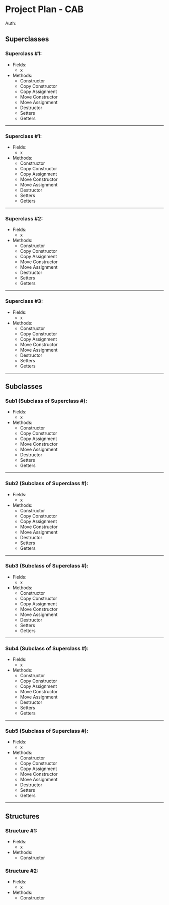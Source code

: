 # Project Plan - CAB
Auth:

## Superclasses
### Superclass #1:
- Fields:
    - x
- Methods:
    - Constructor
    - Copy Constructor
    - Copy Assignment
    - Move Constructor
    - Move Assignment
    - Destructor
    - Setters
    - Getters
<hr>

### Superclass #1:
- Fields:
    - x
- Methods:
    - Constructor
    - Copy Constructor
    - Copy Assignment
    - Move Constructor
    - Move Assignment
    - Destructor
    - Setters
    - Getters
<hr>

### Superclass #2:
- Fields:
    - x
- Methods:
    - Constructor
    - Copy Constructor
    - Copy Assignment
    - Move Constructor
    - Move Assignment
    - Destructor
    - Setters
    - Getters
<hr>

### Superclass #3:
- Fields:
    - x
- Methods:
    - Constructor
    - Copy Constructor
    - Copy Assignment
    - Move Constructor
    - Move Assignment
    - Destructor
    - Setters
    - Getters
<hr>

## Subclasses
### Sub1 (Subclass of Superclass #):
- Fields:
    - x
- Methods:
    - Constructor
    - Copy Constructor
    - Copy Assignment
    - Move Constructor
    - Move Assignment
    - Destructor
    - Setters
    - Getters
<hr>

### Sub2 (Subclass of Superclass #):
- Fields:
    - x
- Methods:
    - Constructor
    - Copy Constructor
    - Copy Assignment
    - Move Constructor
    - Move Assignment
    - Destructor
    - Setters
    - Getters
<hr>

### Sub3 (Subclass of Superclass #):
- Fields:
    - x
- Methods:
    - Constructor
    - Copy Constructor
    - Copy Assignment
    - Move Constructor
    - Move Assignment
    - Destructor
    - Setters
    - Getters
<hr>

### Sub4 (Subclass of Superclass #):
- Fields:
    - x
- Methods:
    - Constructor
    - Copy Constructor
    - Copy Assignment
    - Move Constructor
    - Move Assignment
    - Destructor
    - Setters
    - Getters
<hr>

### Sub5 (Subclass of Superclass #):
- Fields:
    - x
- Methods:
    - Constructor
    - Copy Constructor
    - Copy Assignment
    - Move Constructor
    - Move Assignment
    - Destructor
    - Setters
    - Getters
<hr>

## Structures
### Structure #1:
- Fields:
    - x
- Methods:
    - Constructor

### Structure #2:
- Fields:
    - x
- Methods:
    - Constructor